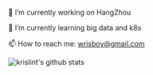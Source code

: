 
<!--
### Hi there 👋

**krislint/krislint** is a ✨ _special_ ✨ repository because its `README.md` (this file) appears on your GitHub profile.

Here are some ideas to get you started:


-->

 🔭 I’m currently working on HangZhou
 
 🌱 I’m currently learning big data and k8s
 
 📫 How to reach me: wrisboy@gmail.com

![krislint's github stats](https://github-readme-stats.vercel.app/api?username=krislint&theme=vue&show_icons=true)

